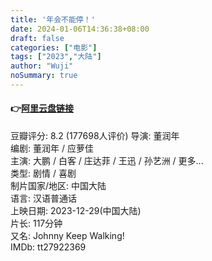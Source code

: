 ```yaml
---
title: '年会不能停！'
date: 2024-01-06T14:36:38+08:00
draft: false
categories: ["电影"]
tags: ["2023","大陆"]
author: "Wuji"
noSummary: true
---
```

#### 👉[阿里云盘链接](https://www.alipan.com/s/8EU4yJFLCTT)

豆瓣评分: 8.2 (177698人评价)
导演: 董润年<br>
编剧: 董润年 / 应萝佳<br>
主演: 大鹏 / 白客 / 庄达菲 / 王迅 / 孙艺洲 / 更多...<br>
类型: 剧情 / 喜剧<br>
制片国家/地区: 中国大陆<br>
语言: 汉语普通话<br>
上映日期: 2023-12-29(中国大陆)<br>
片长: 117分钟<br>
又名: Johnny Keep Walking!<br>
IMDb: tt27922369<br>